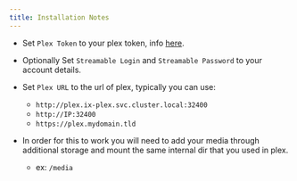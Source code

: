 ```yaml
---
title: Installation Notes
---
```


- Set `Plex Token` to your plex token, info [here](https://support.plex.tv/articles/204059436-finding-an-authentication-token-x-plex-token/).

- Optionally Set `Streamable Login` and `Streamable Password` to your account details.

- Set `Plex URL` to the url of plex, typically you can use:
  - `http://plex.ix-plex.svc.cluster.local:32400`
  - `http://IP:32400`
  - `https://plex.mydomain.tld`

- In order for this to work you will need to add your media through additional storage and mount the same internal dir that you used in plex.
  - ex: `/media`
